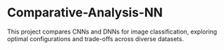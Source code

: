 # Comparative-Analysis-NN
This project compares CNNs and DNNs for image classification, exploring optimal configurations and trade-offs across diverse datasets.
